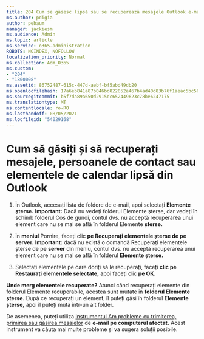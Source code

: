```yaml
---
title: 204 Cum se găsesc lipsă sau se recuperează mesajele Outlook e-mail, calendar sau persoane de contact
ms.author: pdigia
author: pebaum
manager: jackiesm
ms.audience: Admin
ms.topic: article
ms.service: o365-administration
ROBOTS: NOINDEX, NOFOLLOW
localization_priority: Normal
ms.collection: Adm_O365
ms.custom:
- "204"
- "1800008"
ms.assetid: 86752487-615c-447d-aebf-bf5abd49db20
ms.openlocfilehash: 17a6eb841a87b046bd822052a467b4ad40d83b76f1aeac5bc56bea29b4d9a755
ms.sourcegitcommit: b5f7da89a650d2915dc652449623c78be6247175
ms.translationtype: MT
ms.contentlocale: ro-RO
ms.lasthandoff: 08/05/2021
ms.locfileid: "54029168"
---
```

# <a name="how-to-find-and-recover-missing-messages-contacts-or-calendar-items-in-outlook"></a>Cum să găsiți și să recuperați mesajele, persoanele de contact sau elementele de calendar lipsă din Outlook

1. În Outlook, accesați lista de foldere de e-mail, apoi selectați **Elemente șterse.** **Important:** Dacă nu vedeți  folderul Elemente șterse,  dar vedeți în schimb folderul Coș de gunoi, contul dvs. nu acceptă recuperarea unui element care nu se mai se află în folderul Elemente **șterse.**

2. În **meniul** Pornire, faceți clic **pe Recuperați elementele șterse de pe server.** **Important:** dacă nu există o comandă Recuperați elementele șterse de pe **server** din meniu, contul dvs. nu acceptă recuperarea unui element care nu se mai se află în folderul **Elemente șterse.**

3. Selectați elementele pe care doriți să le recuperați, faceți **clic pe Restaurați elementele selectate,** apoi faceți clic **pe OK.**

**Unde merg elementele recuperate?** Atunci când recuperați elemente din folderul Elemente recuperabile, acestea sunt mutate în **folderul Elemente șterse.** După ce recuperați un element, îl puteți găsi în folderul **Elemente șterse,** apoi îl puteți muta într-un alt folder.

De asemenea, puteți utiliza [instrumentul Am probleme cu trimiterea, primirea sau găsirea mesajelor](https://aka.ms/SaRA-OutlookSendReceive) de **e-mail pe computerul afectat.** Acest instrument va căuta mai multe probleme și va sugera soluții posibile.
